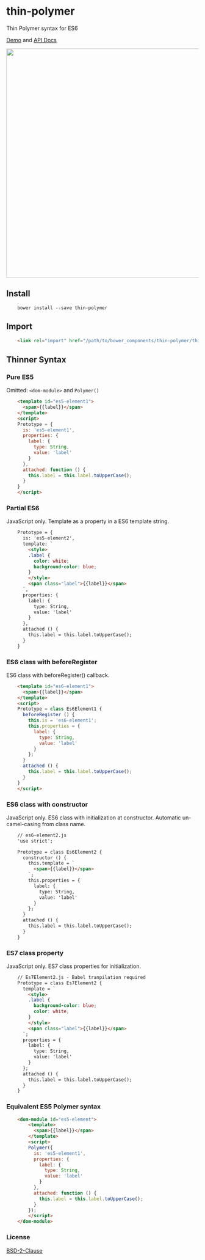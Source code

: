# thin-polymer

Thin Polymer syntax for ES6

[Demo](https://t2ym.github.io/thin-polymer/components/thin-polymer/demo) and [API Docs](https://t2ym.github.io/thin-polymer/components/thin-polymer/)

<img src="https://raw.githubusercontent.com/wiki/t2ym/thin-polymer/thin-polymer.gif" width="600px">

## Install

```
    bower install --save thin-polymer
```

## Import

```html
    <link rel="import" href="/path/to/bower_components/thin-polymer/thin-polymer.html">
```

## Thinner Syntax

### Pure ES5

Omitted: `<dom-module>` and `Polymer()`

```html
    <template id="es5-element1">
      <span>{{label}}</span>
    </template>
    <script>
    Prototype = {
      is: 'es5-element1',
      properties: {
        label: {
          type: String,
          value: 'label'
        }
      },
      attached: function () {
        this.label = this.label.toUpperCase();
      }
    }
    </script>
```

### Partial ES6

JavaScript only. Template as a property in a ES6 template string. 

```html
    Prototype = {
      is: 'es5-element2',
      template: `
        <style>
        .label {
          color: white;
          background-color: blue;
        }
        </style>
        <span class="label">{{label}}</span>
      `,
      properties: {
        label: {
          type: String,
          value: 'label'
        }
      },
      attached () {
        this.label = this.label.toUpperCase();
      }
    }
```

### ES6 class with beforeRegister

ES6 class with beforeRegister() callback.

```html
    <template id="es6-element1">
      <span>{{label}}</span>
    </template>
    <script>
    Prototype = class Es6Element1 {
      beforeRegister () {
        this.is = 'es6-element1';
        this.properties = {
          label: {
            type: String,
            value: 'label'
          }
        };
      }
      attached () {
        this.label = this.label.toUpperCase();
      }
    }
    </script>
```

### ES6 class with constructor

JavaScript only. ES6 class with initialization at constructor.
Automatic un-camel-casing from class name.

```html
    // es6-element2.js
    'use strict';

    Prototype = class Es6Element2 {
      constructor () {
        this.template = `
          <span>{{label}}</span>
        `;
        this.properties = {
          label: {
            type: String,
            value: 'label'
          }
        };
      }
      attached () {
        this.label = this.label.toUpperCase();
      }
    }
```

### ES7 class property

JavaScript only. ES7 class properties for initialization.

```html
    // Es7Element2.js - Babel tranpilation required
    Prototype = class Es7Element2 {
      template = `
        <style>
        .label {
          background-color: blue;
          color: white;
        }
        </style>
        <span class="label">{{label}}</span>
      `;
      properties = {
        label: {
          type: String,
          value: 'label'
        }
      };
      attached () {
        this.label = this.label.toUpperCase();
      }
    }
```

### Equivalent ES5 Polymer syntax

```html
    <dom-module id="es5-element">
        <template>
          <span>{{label}}</span>
        </template>
        <script>
        Polymer({
          is: 'es5-element1',
          properties: {
            label: {
              type: String,
              value: 'label'
            }
          },
          attached: function () {
            this.label = this.label.toUpperCase();
          }
        });
        </script>
    </dom-module>
```

### License

[BSD-2-Clause](https://github.com/t2ym/thin-polymer/blob/master/LICENSE.md)
